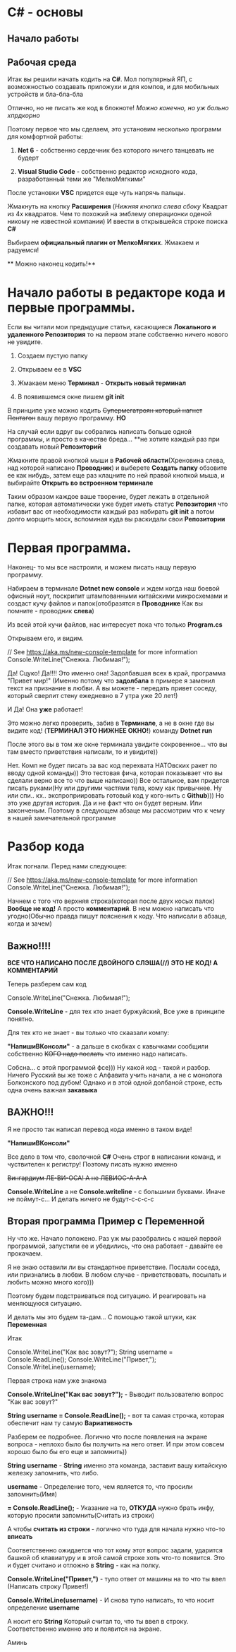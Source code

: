 #                      C# - основы

##                     Начало работы

##                    Рабочая среда

Итак вы решили начать кодить на **C#**. Мол популярный ЯП, с возможностью создавать приложухи и для компов, и для мобильных устройств и бла-бла-бла

Отлично, но не писать же код в блокноте! *Можно конечно, но уж больно хпрдкорно*

Поэтому первое что мы сделаем, это установим несколько программ для комфортной работы:

1. **Net 6** - собственно сердечник без которого ничего танцевать не будерт

2. **Visual Studio Code** - собственно редактор исходного кода, разработанный теми же "МелкоМягкими"

После установки **VSC** придется еще чуть напрячь пальцы. 

Жмакнуть на кнопку **Расширения** (*Нижняя кнопка слева сбоку* Квадрат из 4х квадратов. Чем то похожий на эмблему операционки оденой никому не известной компании) И ввести в открывшейся строке поиска **C#**

Выбираем **официальный плагин от МелкоМягких**. Жмакаем и радуемся!

**                   Можно наконец кодить!**


#               Начало работы в редакторе кода и первые программы.

Если вы читали мои предыдущие статьи, касающиеся **Локального и удаленного Репозитория** то на первом этапе собственно ничего нового не увидите.

1. Создаем пустую папку

2. Открываем ее в **VSC**

3. Жмакаем меню **Терминал** - **Открыть новый терминал**

4. В появившемся окне пишем **git init**

В принципе уже можно кодить ~~Супермегатроян который нагнет Пентагон~~ вашу первую программу. **НО**

На случай если вдруг вы собрались написать больше одной программы, и просто в качестве бреда... **не хотите каждый раз при создавать новый **Репозиторий** 

Жмакните правой кнопкой мыши в **Рабочей области**(Хреновина слева, над которой написано **Проводник**) и выберете **Создать папку** обзовите ее как нибудь, затем еще раз клацните по ней правой кнопкой мыша, и выбирайте **Открыть во встроенном терминале**

Таким образом каждое ваше творение, будет лежать в отдельной папке, которая автоматически уже будет иметь статус **Репозитория** что избавит вас от необходимости каждый раз набирать **git init** а потом долго морщить мосх, вспоминая куда вы раскидали свои **Репозитории**

#                     Первая программа.

Наконец- то мы все настроили, и можем писать нащу первую программу.

Набираем в терминале **Dotnet new console** и ждем когда наш боевой офисный ноут, поскрипит штампованными китайскими микросхемами и создаст кучу файлов и папок(отобразятся в **Проводнике** Как вы помните - проводник **слева**)

Из всей этой кучи файлов, нас интересует пока что только **Program.cs**

Открываем его, и видим.

// See https://aka.ms/new-console-template for more information
Console.WriteLine("Снежка. Любимая!");

Да! Сцуко! Да!!!! Это именно она! Задолбавшая всех в край, программа "Привет мир!" (Именно потому что **задолбала** в примере я заменил текст на признание в любви. А вы можете - передать привет соседу, который сверлит стену ежедневно в 7 утра уже 20 лет!)

И Да! Она **уже** работает!

Это можно легко проверить, забив в **Терминале**, а не в окне где вы видите код! (**ТЕРМИНАЛ ЭТО НИЖНЕЕ ОКНО!**) команду **Dotnet run**

После этого вы в том же окне терминала увидите сокровенное... что вы там  вместо приветствия написали, то и увидите))

Нет. Комп не будет писать за вас код перехвата НАТОвских ракет по вводу одной команды)) Это тестовая фича, которая показывает что вы сделали верно все то что выше написано)) Все остальное, вам придется писать руками(Ну или другими частями тела, кому как привычнее. Ну или спи.. кх.. экспроприировать готовый код у кого-нить с **Github**))) Но это уже другая история. Да и не факт что он будет верным. Или законченым. Поэтому в следующем абзаце мы рассмотрим что к чему в нашей замечательной программе

#                         Разбор кода

Итак погнали. Перед нами следующее:


// See https://aka.ms/new-console-template for more information
Console.WriteLine("Снежка. Любимая!");


Начнем с того что верхняя строка(которая после двух косых палок) **Вообще не код!** А просто **комментарий**. В нем можно написать что угодно(Обычно правда пишут пояснения к коду. Что написали в абзаце, когда и зачем)

##                     Важно!!!!

**ВСЕ ЧТО НАПИСАНО ПОСЛЕ ДВОЙНОГО СЛЭША(//) ЭТО НЕ КОД! А КОММЕНТАРИЙ**


Теперь разберем сам код

Console.WriteLine("Снежка. Любимая!");


**Console.WriteLine** - для тех кто знает буржуйский, Все уже в принципе понятно.

Для тех кто не знает - вы только что скаазали компу:

**"НапишиВКонсоли"** - а дальше в скобках с кавычками сообщили собственно ~~КОГО надо послать~~ что именно надо написать.

Собсна... с этой программой фсе))) Ну какой код - такой и разбор. Ничего Русский вы же тоже с Алфавита учить начали, а не с монолога Болконского под дубом! Однако и в этой одной долбаной строке, есть одна очень важная **закавыка**


##                           ВАЖНО!!!

Я не просто так написал перевод кода именно в таком виде!

**"НапишиВКонсоли"**

Все дело в том что, сволочной **C#** Очень строг в написании команд, и чуствителен к регистру! Поэтому писать нужно именно

~~Вингардиум ЛЕ-ВИ-ОСА! А не ЛЕВИОС-А-А-А~~

**Console.WriteLine** а не **Console.writeline** - с большими буквами. Иначе не поймут-с... И делать ничего не будут-с-с-с-с

##                    Вторая программа Пример с Переменной

Ну что же. Начало положено. Раз уж мы разобрались с нашей первой программой, запустили ее и убедились, что она работает - давайте ее прокачаем.

Я не знаю оставили ли вы стандартное приветствие. Послали соседа, или признались в любви. В любом случае - приветствовать, посылать и любить можно много кого)))

Поэтому будем подстраиваться под ситуацию. И реагировать на меняющуюся ситуацию.

И делать мы это будем та-дам... С помощью такой штуки, как **Переменная**

Итак

Console.WriteLine("Как вас зовут?");
String username = Console.ReadLine();
Console.WriteLine("Привет,");
Console.WriteLine(username);

Первая строка нам уже знакома


**Console.WriteLine("Как вас зовут?");** - Выводит пользователю вопрос "Как вас зовут?"

**String username = Console.ReadLine();** - вот та самая строчка, которая обеспечит нам ту самую **Вариативность**

Разберем ее подробнее. Логично что после появления на экране вопроса - неплохо было бы получить на него ответ. И при этом совсем хорошо было бы его еще и запомнить))

**String username** - **String** именно эта команда, заставит вашу китайскую железку запомнить, что либо.

**username** - Определение того, чем является то, что просили запомнить(Имя)

**= Console.ReadLine();** - Указание на то, **ОТКУДА** нужно брать инфу, которую просили запомнить(Считать из строки)

А чтобы **считать из строки** - логично что туда для начала нужно что-то **вписать**

Соответственно ожидается что тот кому этот вопрос задали, ударится башкой об клавиатуру и в этой самой строке хоть что-то появится. Это и будет считано и отложно в **String** - как на полку.

**Console.WriteLine("Привет,")** - тупо ответ от машины на то что ты ввел (Написать строку Привет!)

**Console.WriteLine(username)** - И снова тупо написать, то что носит определение **username**

А носит его **String** Который считал то, что ты ввел в строку. Соответственно именно это и появится на экране.

Аминь






